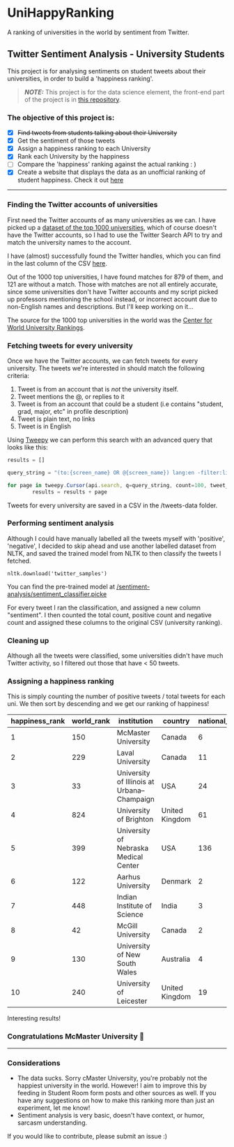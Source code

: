 # UniHappyRanking

A ranking of universities in the world by sentiment from Twitter. 

## Twitter Sentiment Analysis - University Students

This project is for analysing sentiments on student tweets about their universities, in order to build a 'happiness ranking'.

> **_NOTE:_**  This project is for the data science element, the front-end part of the project is in [this repository](https://github.com/basharovV/UniHappyRanking).

### The objective of this project is:
- [x] ~~Find tweets from students talking about their University~~
- [x] Get the sentiment of those tweets
- [x] Assign a happiness ranking to each University
- [x] Rank each University by the happiness
- [ ] Compare the 'happiness' ranking against the actual ranking : ) 
- [x] Create a website that displays the data as an unofficial ranking of student happiness. Check it out [here](https://uni-happy-ranking.herokuapp.com)
----

### Finding the Twitter accounts of universities
First need the Twitter accounts of as many universities as we can. I have picked up a [dataset of the top 1000 universities](https://www.kaggle.com/mylesoneill/world-university-rankings), which of course doesn't have the Twitter accounts, so I had to use the Twitter Search API to try and match the university names to the account. 

I have (almost) successfully found the Twitter handles, which you can find in the last column of the CSV [here](./world_rankings_with_twitter.csv). 

Out of the 1000 top universities, I have found matches for 879 of them, and 121 are without a match. Those with matches are not all entirely accurate, since some universities don't have Twitter accounts and my script picked up professors mentioning the school instead, or incorrect account due to non-English names and descriptions. But I'll keep working on it...

The source for the 1000 top universities in the world was the [Center for World University Rankings](http://cwur.org/).

### Fetching tweets for every university
Once we have the Twitter accounts, we can fetch tweets for every university. The tweets we're interested in should match the following criteria:
1. Tweet is from an account that is _not_ the university itself.
2. Tweet mentions the @<university>, or replies to it
3. Tweet is from an account that could be a student (i.e contains "student, grad, major, etc" in profile description)
4. Tweet is plain text, no links
5. Tweet is in English

Using [Tweepy](https://github.com/tweepy/tweepy) we can perform this search with an advanced query that looks like this:

```js
results = []

query_string = "(to:{screen_name} OR @{screen_name}) lang:en -filter:links".format(screen_name=screen_name)

for page in tweepy.Cursor(api.search, q=query_string, count=100, tweet_mode='extended').pages(5):
        results = results + page
```

Tweets for every university are saved in a CSV in the /tweets-data folder.

### Performing sentiment analysis

Although I could have manually labelled all the tweets myself with 'positive', 'negative', I decided to skip ahead and use another labelled dataset from NLTK, and saved the trained model from NLTK to then classify the tweets I fetched. 
```
nltk.download('twitter_samples')
```
You can find the pre-trained model at [/sentiment-analysis/sentiment_classifier.picke](./sentiment-analysis/sentiment_classifier.picke)

For every tweet I ran the classification, and assigned a new column "sentiment". I then counted the total count, positive count and negative count and assigned these columns to the original CSV (university ranking).

### Cleaning up
Although all the tweets were classified, some universities didn't have much Twitter activity, so I filtered out those that have < 50 tweets. 

### Assigning a happiness ranking
This is simply counting the number of positive tweets / total tweets for each uni. We then sort by descending and we get our ranking of happiness! 

happiness_rank | world_rank | institution | country | national_rank
--- | --- | --- | --- | ---
1 | 150	| McMaster University	| Canada | 6
2 | 229	| Laval University |	Canada | 11
3 | 33	| University of Illinois at Urbana–Champaign |	USA	| 24
4 | 824	| University of Brighton | United Kingdom |	61
5 | 399 |	University of Nebraska Medical Center	| USA	| 136
6 | 122 |	Aarhus University	| Denmark	| 2
7 | 448 |	Indian Institute of Science	| India	| 3
8 | 42 | McGill University	| Canada| 2
9 | 130	| University of New South Wales	| Australia |	4
10 | 240	| University of Leicester	| United Kingdom	| 19

Interesting results! 

### Congratulations McMaster University 🥳 

----

### Considerations
- The data sucks. Sorry cMaster University, you're probably not the happiest university in the world. However! I aim to improve this by feeding in Student Room form posts and other sources as well. If you have any suggestions on how to make this ranking more than just an experiment, let me know! 
- Sentiment analysis is very basic, doesn't have context, or humor, sarcasm understanding.

If you would like to contribute, please submit an issue :) 
